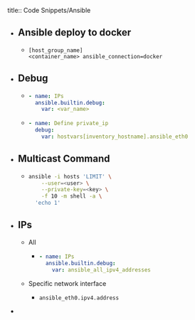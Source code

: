 title:: Code Snippets/Ansible

- ## Ansible deploy to docker
	- ```
	  [host_group_name]
	  <container_name> ansible_connection=docker
	  ```
- ## Debug
	- ```yml
	  - name: IPs
	    ansible.builtin.debug:
	      var: <var_name>
	  ```
	- ```yml
	  - name: Define private_ip
	    debug:
	      var: hostvars[inventory_hostname].ansible_eth0
	  ```
- ## Multicast Command
	- ```bash
	  ansible -i hosts 'LIMIT' \
	      --user=<user> \
	      --private-key=<key> \
	      -f 10 -m shell -a \
	  	'echo 1'
	  ```
- ##  IPs
	- All
		- ```yml
		  - name: IPs
		    ansible.builtin.debug:
		      var: ansible_all_ipv4_addresses
		  ```
	- Specific network interface
		- ```
		  ansible_eth0.ipv4.address
		  ```
-